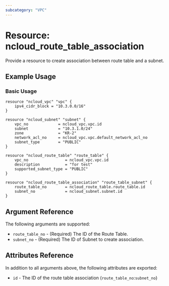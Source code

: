 ```yaml
---
subcategory: "VPC"
---
```



# Resource: ncloud_route_table_association

Provide a resource to create association between route table and a subnet.

## Example Usage

### Basic Usage

```hcl
resource "ncloud_vpc" "vpc" {
	ipv4_cidr_block = "10.3.0.0/16"
}

resource "ncloud_subnet" "subnet" {
	vpc_no             = ncloud_vpc.vpc.id
	subnet             = "10.3.1.0/24"
	zone               = "KR-2"
	network_acl_no     = ncloud_vpc.vpc.default_network_acl_no
	subnet_type        = "PUBLIC"
}

resource "ncloud_route_table" "route_table" {
	vpc_no                = ncloud_vpc.vpc.id
	description           = "for test"
	supported_subnet_type = "PUBLIC"
}

resource "ncloud_route_table_association" "route_table_subnet" {
	route_table_no        = ncloud_route_table.route_table.id
	subnet_no             = ncloud_subnet.subnet.id
}
```

## Argument Reference

The following arguments are supported:

* `route_table_no` - (Required) The ID of the Route Table.
* `subnet_no` - (Required) The ID of Subnet to create association.

## Attributes Reference

In addition to all arguments above, the following attributes are exported:

* `id` - The ID of the route table association (`route_table_no`:`subnet_no`)
